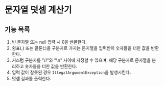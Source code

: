 # 문자열 덧셈 계산기

## 기능 목록

1. 빈 문자열 또는 null 입력 시 0을 반환한다.
2. 쉼표(,) 또는 콜론(:)을 구분자로 가지는 문자열을 입력받아 숫자들을 더한 값을 반환한다.
3. 커스텀 구분자를 "//"와 "\n" 사이에 지정할 수 있으며, 해당 구분자로 문자열을 분리하고 숫자들을 더한 값을 반환한다.
4. 입력 값이 잘못된 경우 `IllegalArgumentException`을 발생시킨다.
5. 덧셈 결과를 출력한다.

